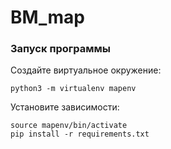 # BM_map
### Запуск программы

Создайте виртуальное окружение:
```
python3 -m virtualenv mapenv
```

Установите зависимости:
```
source mapenv/bin/activate
pip install -r requirements.txt
```
